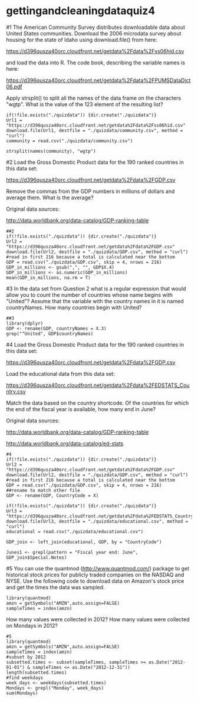 # gettingandcleaningdataquiz4

#1 The American Community Survey distributes downloadable data about United States communities.
Download the 2006 microdata survey about housing for the state of Idaho using download.file() from here:

https://d396qusza40orc.cloudfront.net/getdata%2Fdata%2Fss06hid.csv

and load the data into R. The code book, describing the variable names is here:

https://d396qusza40orc.cloudfront.net/getdata%2Fdata%2FPUMSDataDict06.pdf

Apply strsplit() to split all the names of the data frame on the characters "wgtp". What is
the value of the 123 element of the resulting list?

```
if(!file.exists("./quizdata")) {dir.create("./quizdata")}
Url1 = "https://d396qusza40orc.cloudfront.net/getdata%2Fdata%2Fss06hid.csv"
download.file(Url1, destfile = "./quizdata/community.csv", method = "curl")
community = read.csv("./quizdata/community.csv")

strsplit(names(community), "wgtp")
```
#2 Load the Gross Domestic Product data for the 190 ranked countries in this data set:

https://d396qusza40orc.cloudfront.net/getdata%2Fdata%2FGDP.csv

Remove the commas from the GDP numbers in millions of dollars and average them. What is the average?

Original data sources:

http://data.worldbank.org/data-catalog/GDP-ranking-table

```
##2
if(!file.exists("./quizdata")) {dir.create("./quizdata")}
Url2 = "https://d396qusza40orc.cloudfront.net/getdata%2Fdata%2FGDP.csv"
download.file(Url2, destfile = "./quizdata/GDP.csv", method = "curl")
#read in first 216 because a total is calculated near the bottom
GDP = read.csv("./quizdata/GDP.csv", skip = 4, nrows = 216)
GDP_in_millions <- gsub(",", "", GDP$X.4)
GDP_in_millions <- as.numeric(GDP_in_millions)
mean(GDP_in_millions, na.rm = T)
```
#3 In the data set from Question 2 what is a regular expression that would allow you to count the number
of countries whose name begins with "United"? Assume that the variable with the country names in it is
named countryNames. How many countries begin with United?
```
##3
library(dplyr)
GDP <- rename(GDP, countryNames = X.3)
grep("^United", GDP$countryNames)
```
#4 Load the Gross Domestic Product data for the 190 ranked countries in this data set:

https://d396qusza40orc.cloudfront.net/getdata%2Fdata%2FGDP.csv

Load the educational data from this data set:

https://d396qusza40orc.cloudfront.net/getdata%2Fdata%2FEDSTATS_Country.csv

Match the data based on the country shortcode. Of the countries for which the end of the fiscal
year is available, how many end in June?

Original data sources:

http://data.worldbank.org/data-catalog/GDP-ranking-table

http://data.worldbank.org/data-catalog/ed-stats


```
#4
if(!file.exists("./quizdata")) {dir.create("./quizdata")}
Url2 = "https://d396qusza40orc.cloudfront.net/getdata%2Fdata%2FGDP.csv"
download.file(Url2, destfile = "./quizdata/GDP.csv", method = "curl")
#read in first 216 because a total is calculated near the bottom
GDP = read.csv("./quizdata/GDP.csv", skip = 4, nrows = 216)
##rename to match other file
GDP <- rename(GDP, CountryCode = X)

if(!file.exists("./quizdata")) {dir.create("./quizdata")}
Url3 = "https://d396qusza40orc.cloudfront.net/getdata%2Fdata%2FEDSTATS_Country.csv"
download.file(Url3, destfile = "./quizdata/educational.csv", method = "curl")
educational = read.csv("./quizdata/educational.csv")

GDP_join <- left_join(educational, GDP, by = "CountryCode")

Junes1 <- grepl(pattern = "Fiscal year end: June", GDP_join$Special.Notes)
```
#5 You can use the quantmod (http://www.quantmod.com/) package to get historical
stock prices for publicly traded companies on the NASDAQ and NYSE. Use the
following code to download data on Amazon's stock price and get the times the data was sampled.
```
library(quantmod)
amzn = getSymbols("AMZN",auto.assign=FALSE)
sampleTimes = index(amzn)
```
How many values were collected in 2012? How many values were collected on Mondays in 2012?
```
#5
library(quantmod)
amzn = getSymbols("AMZN",auto.assign=FALSE)
sampleTimes = index(amzn)
#subset by 2012
subsetted.times <- subset(sampleTimes, sampleTimes >= as.Date("2012-01-01") & sampleTimes <= as.Date("2012-12-31"))
length(subsetted.times)
#find weekdays
week_days <- weekdays(subsetted.times)
Mondays <- grepl("Monday", week_days)
sum(Mondays)
```
